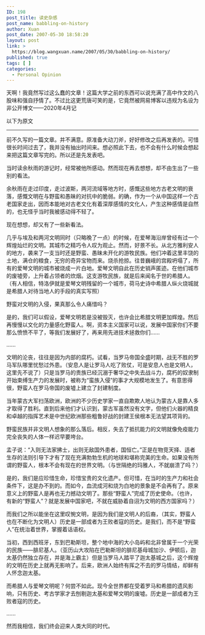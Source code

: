 ```yaml
---
ID: 198
post_title: 读史杂感
post_name: babbling-on-history
author: Xuan
post_date: 2007-05-30 18:58:20
layout: post
link: >
  https://blog.wangxuan.name/2007/05/30/babbling-on-history/
published: true
tags: [ ]
categories:
  - Personal Opinion
---
```

天啊！我竟然写过这么蠢的文章！这篇大学之前的东西可以说充满了高中作文的八股味和强自抒情了。不过比这更荒唐可笑的是，它竟然被网易博客以违规为名设为非公开博文——2020年4月记

以下为原文

--------
前不久写的一篇文章。并不满意。原准备大动刀斧，好好修改之后再发表的。可惜很长时间过去了，我并没有抽出时间来。想必照此下去，也不会有什么时候会想起来把这篇文章写完的。所以还是先发表吧。

当时读余秋雨的游记时，经常被他所感动。然而现在再去想想，却不由生出了一些别的看法。

余秋雨在走过印度，走过波斯，两河流域等地方时，感慨这些地方古老文明的衰落，感慨文明在与野蛮和愚昧的对抗中的脆弱。的确，作为一个从中国这样一个古老国家走出，因而本能地对古老文化有着深厚感情的文化人，产生这种感情是自然的，也无怪乎当时我被感动得不轻了。

现在想想，却又有了一些新看法。

几乎与埃及和两河文明同时（只略晚了一点）的时候，在爱琴海沿岸曾经有过一个辉煌灿烂的文明。其城市之精巧令人叹为观止。然而，好景不长。从北方雅利安人的地方，袭来了一支当时还是野蛮、愚昧未开化的游牧民族。他们冲着这里丰饶的土地，满仓的粮食，无穷的奇异宝物而来。烧杀抢掠。往昔巍峨的宫殿坍塌了，所有的爱琴文明的城市被烧成一片白地。爱琴文明自此在历史销声匿迹。在他们城市的废墟旁，上升着占领者的炊烟。这支游牧民族，就是后来闻名于世的希腊人。（有人相信，特洛伊就是爱琴文明残留的一个城市，荷马史诗中希腊人纵火烧城就是希腊人对待当地人的手段的真实写照）

野蛮对文明的入侵，果真那么令人痛惜吗？

是的，我们可以假设，爱琴文明若是没被毁灭，也许会比希腊文明更加辉煌。然后再慢慢以文化的力量感化野蛮人。啊，资本主义国家可以说，发展中国家你们不要那么愤愤不平了，等我们发展好了，再来用先进技术拯救你们……

...... 

 

文明的沦丧，往往是因为内部的腐朽。试看，当罗马帝国全盛时期，战无不胜的罗马军队哪里忧愁过外患。（安息人是让罗马人吃了败仗，可是安息人也是文明人，这里先不说了）只是当罗马的贵族已经沉溺于奢华之中失去战斗力，腐朽的奴隶制开始束缚生产力的发展时，被称为“蛮族入侵”的事才大规模地发生了。有意思得很，野蛮人在罗马帝国的废墟上建立了封建制度。

当年蒙古大军扫荡欧洲，欧洲的不少历史学家一直自欺欺人地认为蒙古人是靠人多才取得了胜利。直到后来他们才认识到，蒙古军虽然没有文字，但他们火器的精良和卓越的指挥艺术是中世纪欧洲那些粗鲁好战的封建王侯根本无法望其项背的。

野蛮民族并非文明人想象的那么落后。相反，失去了抵抗能力的文明就像免疫能力完全丧失的人体一样迟早要垮台。

孟子说：“入则无法家拂士，出则无敌国外患者，国恒亡。”正是在物竞天择、适者生存的法则引导下才有了现在充满勃勃生机的地球和堪称完美的生命。如果没有所谓的野蛮人，根本不会有现在的世界文明。（与世隔绝的玛雅人，不就崩溃了吗？）

是的，我们是应珍惜生命，珍惜宝贵的文化遗产。但可惜，在当时的生产力和社会条件下，这是办不到的。而如今，血流成河和烧为白地的景象是不会再有了。原来意义上的野蛮人是再也无力撼动文明了。那些“野蛮人”完成了历史使命。（也许，有新的“野蛮人”？就是发展中国家吧，不就在威胁着自诩为文明的西方国家吗？）

而我们之所以能坐在这里叹惋文明，是因为我们是文明人的后裔，（其实，野蛮人也在不断化为文明人）历史是一部成者为王败者寇的历史。是我们，而不是“野蛮人”在统治着世界，掌握着话语权。

当初，西到西班牙，东到巴勒斯坦，整个地中海的大小岛屿和北非曾属于一个光荣的民族——腓尼基人。（亚历山大攻陷在巴勒斯坦的腓尼基母城加沙、伊顿后，迦太基仍然独立存在，并是海上霸主）但是当罗马人踏平了迦太基城之后，这个辉煌的文明在历史上就再无影响了。后来，欧洲人始终有挥之不去的罗马情结，却鲜有人怀念迦太基。

而希腊人与爱琴文明呢？何尝不如此。现今全世界都在受着罗马和希腊的遗风影响，只有历史、考古学家才去刨剔迦太基和爱琴文明的废墟。历史是一部成者为王败者寇的历史。

...... 

 

 

 

 

 

 

然而我相信，我们终会迎来人类大同的时代。
